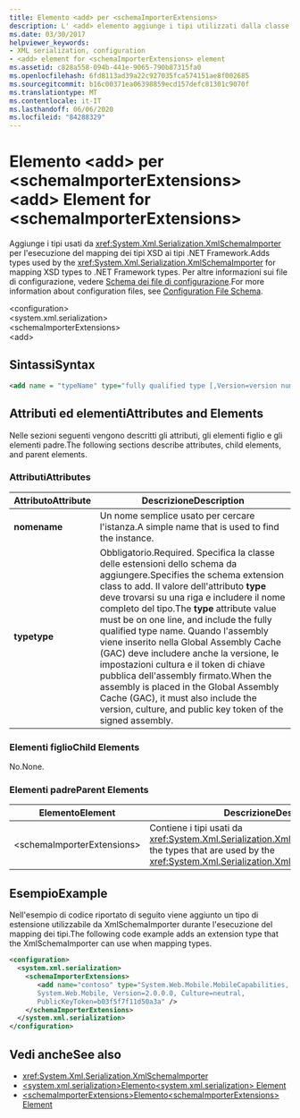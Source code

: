 ```yaml
---
title: Elemento <add> per <schemaImporterExtensions>
description: L' <add> elemento aggiunge i tipi utilizzati dalla classe XmlSchemaImporter per il mapping dei tipi XSD ai tipi .NET Framework.
ms.date: 03/30/2017
helpviewer_keywords:
- XML serialization, configuration
- <add> element for <schemaImporterExtensions> element
ms.assetid: c828a558-094b-441e-9065-790b87315fa0
ms.openlocfilehash: 6fd8113ad39a22c927035fca574151ae8f002685
ms.sourcegitcommit: b16c00371ea06398859ecd157defc81301c9070f
ms.translationtype: MT
ms.contentlocale: it-IT
ms.lasthandoff: 06/06/2020
ms.locfileid: "84288329"
---
```

# <a name="add-element-for-schemaimporterextensions"></a><span data-ttu-id="79088-103">Elemento \<add> per \<schemaImporterExtensions></span><span class="sxs-lookup"><span data-stu-id="79088-103">\<add> Element for \<schemaImporterExtensions></span></span>
<span data-ttu-id="79088-104">Aggiunge i tipi usati da <xref:System.Xml.Serialization.XmlSchemaImporter> per l'esecuzione del mapping dei tipi XSD ai tipi .NET Framework.</span><span class="sxs-lookup"><span data-stu-id="79088-104">Adds types used by the <xref:System.Xml.Serialization.XmlSchemaImporter> for mapping XSD types to .NET Framework types.</span></span> <span data-ttu-id="79088-105">Per altre informazioni sui file di configurazione, vedere [Schema dei file di configurazione](../../framework/configure-apps/file-schema/index.md).</span><span class="sxs-lookup"><span data-stu-id="79088-105">For more information about configuration files, see [Configuration File Schema](../../framework/configure-apps/file-schema/index.md).</span></span>  
  
 \<configuration>  
\<system.xml.serialization>  
\<schemaImporterExtensions>  
\<add>  
  
## <a name="syntax"></a><span data-ttu-id="79088-106">Sintassi</span><span class="sxs-lookup"><span data-stu-id="79088-106">Syntax</span></span>  
  
```xml  
<add name = "typeName" type="fully qualified type [,Version=version number] [,Culture=culture] [,PublicKeyToken= token]"/>  
```  
  
## <a name="attributes-and-elements"></a><span data-ttu-id="79088-107">Attributi ed elementi</span><span class="sxs-lookup"><span data-stu-id="79088-107">Attributes and Elements</span></span>  
 <span data-ttu-id="79088-108">Nelle sezioni seguenti vengono descritti gli attributi, gli elementi figlio e gli elementi padre.</span><span class="sxs-lookup"><span data-stu-id="79088-108">The following sections describe attributes, child elements, and parent elements.</span></span>  
  
### <a name="attributes"></a><span data-ttu-id="79088-109">Attributi</span><span class="sxs-lookup"><span data-stu-id="79088-109">Attributes</span></span>  
  
|<span data-ttu-id="79088-110">Attributo</span><span class="sxs-lookup"><span data-stu-id="79088-110">Attribute</span></span>|<span data-ttu-id="79088-111">Descrizione</span><span class="sxs-lookup"><span data-stu-id="79088-111">Description</span></span>|  
|---------------|-----------------|  
|<span data-ttu-id="79088-112">**nome**</span><span class="sxs-lookup"><span data-stu-id="79088-112">**name**</span></span>|<span data-ttu-id="79088-113">Un nome semplice usato per cercare l'istanza.</span><span class="sxs-lookup"><span data-stu-id="79088-113">A simple name that is used to find the instance.</span></span>|  
|<span data-ttu-id="79088-114">**type**</span><span class="sxs-lookup"><span data-stu-id="79088-114">**type**</span></span>|<span data-ttu-id="79088-115">Obbligatorio.</span><span class="sxs-lookup"><span data-stu-id="79088-115">Required.</span></span> <span data-ttu-id="79088-116">Specifica la classe delle estensioni dello schema da aggiungere.</span><span class="sxs-lookup"><span data-stu-id="79088-116">Specifies the schema  extension class to add.</span></span> <span data-ttu-id="79088-117">Il valore dell'attributo **type** deve trovarsi su una riga e includere il nome completo del tipo.</span><span class="sxs-lookup"><span data-stu-id="79088-117">The **type** attribute value must be on one line, and include the fully qualified type name.</span></span> <span data-ttu-id="79088-118">Quando l'assembly viene inserito nella Global Assembly Cache (GAC) deve includere anche la versione, le impostazioni cultura e il token di chiave pubblica dell'assembly firmato.</span><span class="sxs-lookup"><span data-stu-id="79088-118">When the assembly is placed in the Global Assembly Cache (GAC), it must also include the version, culture, and public key token of the signed assembly.</span></span>|  
  
### <a name="child-elements"></a><span data-ttu-id="79088-119">Elementi figlio</span><span class="sxs-lookup"><span data-stu-id="79088-119">Child Elements</span></span>  
 <span data-ttu-id="79088-120">No.</span><span class="sxs-lookup"><span data-stu-id="79088-120">None.</span></span>  
  
### <a name="parent-elements"></a><span data-ttu-id="79088-121">Elementi padre</span><span class="sxs-lookup"><span data-stu-id="79088-121">Parent Elements</span></span>  
  
|<span data-ttu-id="79088-122">Elemento</span><span class="sxs-lookup"><span data-stu-id="79088-122">Element</span></span>|<span data-ttu-id="79088-123">Descrizione</span><span class="sxs-lookup"><span data-stu-id="79088-123">Description</span></span>|  
|-------------|-----------------|  
|\<schemaImporterExtensions>|<span data-ttu-id="79088-124">Contiene i tipi usati da <xref:System.Xml.Serialization.XmlSchemaImporter>.</span><span class="sxs-lookup"><span data-stu-id="79088-124">Contains the types that are used by the <xref:System.Xml.Serialization.XmlSchemaImporter>.</span></span>|  
  
## <a name="example"></a><span data-ttu-id="79088-125">Esempio</span><span class="sxs-lookup"><span data-stu-id="79088-125">Example</span></span>  
 <span data-ttu-id="79088-126">Nell'esempio di codice riportato di seguito viene aggiunto un tipo di estensione utilizzabile da XmlSchemaImporter durante l'esecuzione del mapping dei tipi.</span><span class="sxs-lookup"><span data-stu-id="79088-126">The following code example adds an extension type that the XmlSchemaImporter can use when mapping types.</span></span>  
  
```xml  
<configuration>  
  <system.xml.serialization>  
    <schemaImporterExtensions>  
       <add name="contoso" type="System.Web.Mobile.MobileCapabilities,
       System.Web.Mobile, Version=2.0.0.0, Culture=neutral,
       PublicKeyToken=b03f5f7f11d50a3a" />
    </schemaImporterExtensions>  
  </system.xml.serialization>  
</configuration>  
```  
  
## <a name="see-also"></a><span data-ttu-id="79088-127">Vedi anche</span><span class="sxs-lookup"><span data-stu-id="79088-127">See also</span></span>

- <xref:System.Xml.Serialization.XmlSchemaImporter>
- [<span data-ttu-id="79088-128">\<system.xml.serialization>Elemento</span><span class="sxs-lookup"><span data-stu-id="79088-128">\<system.xml.serialization> Element</span></span>](system-xml-serialization-element.md)
- [<span data-ttu-id="79088-129">\<schemaImporterExtensions>Elemento</span><span class="sxs-lookup"><span data-stu-id="79088-129">\<schemaImporterExtensions> Element</span></span>](schemaimporterextensions-element.md)
